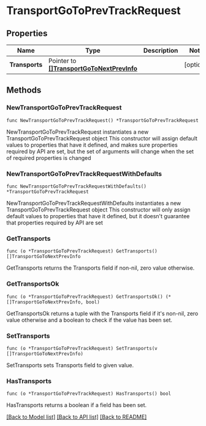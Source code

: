 # TransportGoToPrevTrackRequest

## Properties

Name | Type | Description | Notes
------------ | ------------- | ------------- | -------------
**Transports** | Pointer to [**[]TransportGoToNextPrevInfo**](TransportGoToNextPrevInfo.md) |  | [optional] 

## Methods

### NewTransportGoToPrevTrackRequest

`func NewTransportGoToPrevTrackRequest() *TransportGoToPrevTrackRequest`

NewTransportGoToPrevTrackRequest instantiates a new TransportGoToPrevTrackRequest object
This constructor will assign default values to properties that have it defined,
and makes sure properties required by API are set, but the set of arguments
will change when the set of required properties is changed

### NewTransportGoToPrevTrackRequestWithDefaults

`func NewTransportGoToPrevTrackRequestWithDefaults() *TransportGoToPrevTrackRequest`

NewTransportGoToPrevTrackRequestWithDefaults instantiates a new TransportGoToPrevTrackRequest object
This constructor will only assign default values to properties that have it defined,
but it doesn't guarantee that properties required by API are set

### GetTransports

`func (o *TransportGoToPrevTrackRequest) GetTransports() []TransportGoToNextPrevInfo`

GetTransports returns the Transports field if non-nil, zero value otherwise.

### GetTransportsOk

`func (o *TransportGoToPrevTrackRequest) GetTransportsOk() (*[]TransportGoToNextPrevInfo, bool)`

GetTransportsOk returns a tuple with the Transports field if it's non-nil, zero value otherwise
and a boolean to check if the value has been set.

### SetTransports

`func (o *TransportGoToPrevTrackRequest) SetTransports(v []TransportGoToNextPrevInfo)`

SetTransports sets Transports field to given value.

### HasTransports

`func (o *TransportGoToPrevTrackRequest) HasTransports() bool`

HasTransports returns a boolean if a field has been set.


[[Back to Model list]](../README.md#documentation-for-models) [[Back to API list]](../README.md#documentation-for-api-endpoints) [[Back to README]](../README.md)



